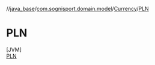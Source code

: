 //[java_base](../../../../index.md)/[com.sognisport.domain.model](../../index.md)/[Currency](../index.md)/[PLN](index.md)

# PLN

[JVM]\
[PLN](index.md)
